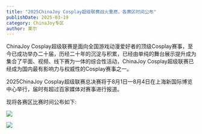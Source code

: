 ```yaml
---
title: "2025ChinaJoy Cosplay超级联赛战火重燃，各赛区时间公布"
publishDate: 2025-03-19
category: ChinaJoy专区
author: 莱尔
---
```


ChinaJoy Cosplay超级联赛是面向全国游戏动漫爱好者的顶级Cosplay赛事，至今已成功举办二十届，历经二十年的沉淀与积累，已经由单纯的舞台展示提升成为集合了平面、视频、线下赛为一体的综合性活动，ChinaJoy Cosplay超级联赛已经成为国内最有影响力与权威性的Cosplay赛事之一。

2025ChinaJoy Cosplay超级联赛总决赛将于8月1日—8月4日在上海新国际博览中心举行，届时有超过百家媒体对赛事进行报道。

现将各赛区比赛时间公布如下:

![](https://ec-net-1251389766.cos.ap-shanghai.myqcloud.com/wp-content/uploads/2025/03/20250319162155153-196x1024.png)

![](https://ec-net-1251389766.cos.ap-shanghai.myqcloud.com/wp-content/uploads/2025/03/20250319162159693.png)
